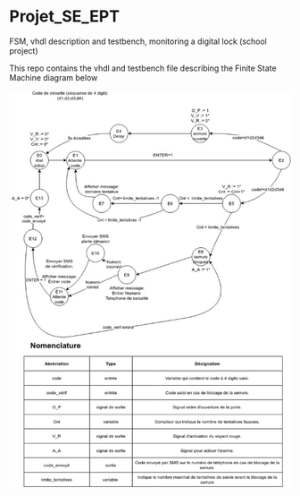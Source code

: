 # Projet_SE_EPT
FSM, vhdl description and testbench, monitoring a digital lock (school project)

This repo contains the vhdl and testbench file describing the Finite State Machine diagram below

![FSM](https://github.com/SalmaG98/Projet_SE_EPT/blob/master/FSM_SysEmb.jpg)
